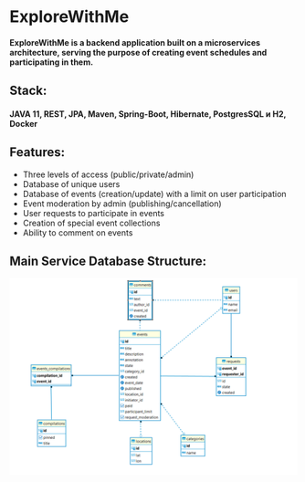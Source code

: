 # ExploreWithMe 
#### ExploreWithMe is a backend application built on a microservices architecture, serving the purpose of creating event schedules and participating in them.


## Stack:
#### JAVA 11, REST, JPA, Maven, Spring-Boot, Hibernate, PostgresSQL и H2, Docker

## Features:
- Three levels of access (public/private/admin)
- Database of unique users
- Database of events (creation/update) with a limit on user participation
- Event moderation by admin (publishing/cancellation)
- User requests to participate in events
- Creation of special event collections
- Ability to comment on events

## Main Service Database Structure:

![ewm-main-service](ewm-main-service.png)
